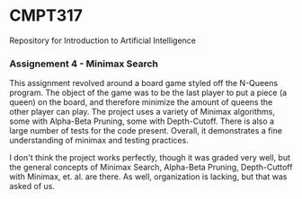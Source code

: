 # CMPT317
Repository for Introduction to Artificial Intelligence

### Assignement 4 - Minimax Search
This assignment revolved around a board game styled off the N-Queens program. 
The object of the game was to be the last player to put a piece (a queen) on 
the board, and therefore minimize the amount of queens the other player can 
play. The project uses a variety of Minimax algorithms, some with Alpha-Beta 
Pruning, some with Depth-Cutoff. There is also a large number of tests for 
the code present. Overall, it demonstrates a fine understanding of minimax 
and testing practices.

I don't think the project works perfectly, though it was graded very well, but the 
general concepts of Minimax Search, Alpha-Beta Pruning, Depth-Cuttoff with Minimax, 
et. al. are there. As well, organization is lacking, but that was asked of us.
